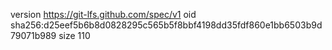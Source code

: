 version https://git-lfs.github.com/spec/v1
oid sha256:d25eef5b6b8d0828295c565b5f8bbf4198dd35fdf860e1bb6503b9d79071b989
size 110
